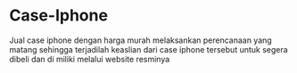 # Case-Iphone
Jual case iphone dengan harga murah melaksankan perencanaan yang matang sehingga terjadilah keaslian dari case iphone tersebut untuk segera dibeli dan di miliki melalui website resminya
